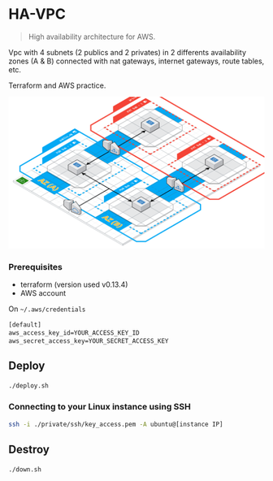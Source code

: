 # HA-VPC
> High availability architecture for AWS.

Vpc with 4 subnets (2 publics and 2 privates) in 2 differents availability zones (A & B) connected with nat gateways, internet gateways, route tables, etc.

Terraform and AWS practice.

![](doc/ha-vpc.png)

### Prerequisites

- terraform (version used v0.13.4)
- AWS account

On `~/.aws/credentials`
```
[default]
aws_access_key_id=YOUR_ACCESS_KEY_ID
aws_secret_access_key=YOUR_SECRET_ACCESS_KEY
```

## Deploy
```sh
./deploy.sh
```

### Connecting to your Linux instance using SSH
```sh
ssh -i ./private/ssh/key_access.pem -A ubuntu@[instance IP]
```

## Destroy
```sh
./down.sh
```